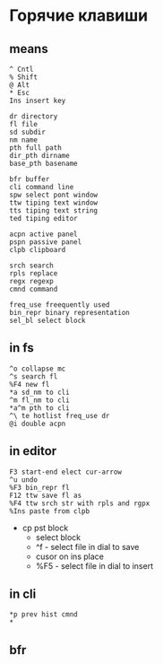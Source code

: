 # Горячие клавиши
## means

    ^ Cntl
    % Shift
    @ Alt
    * Esc
    Ins insert key
    
    dr directory
    fl file
    sd subdir
    nm name
    pth full path
    dir_pth dirname
    base_pth basename
    
    bfr buffer
    cli command line
    spw select pont window
    ttw tiping text window
    tts tiping text string
    ted tiping editor
    
    acpn active panel
    pspn passive panel
    clpb clipboard
    
    srch search
    rpls replace
    regx regexp
    cmnd command
    
    freq_use freequently used
    bin_repr binary representation
    sel_bl select block 
    
## in fs

    ^o collapse mc 
    ^s search fl 
    %F4 new fl
    *a sd_nm to cli
    ^m fl_nm to cli 
    *a^m pth to cli
    ^\ te hotlist freq_use dr
    @i double acpn 
     
## in editor 

    F3 start-end elect cur-arrow
    ^u undo
    %F3 bin_repr fl
    F12 ttw save fl as
    %F4 ttw srch str with rpls and rgpx
    %Ins paste from clpb 
    
- cp pst block
    - select block  
    - ^f - select file in dial to save
    - cusor on ins place
    - %F5 - select file in dial to insert

## in cli

    *p prev hist cmnd
    *
    
## bfr